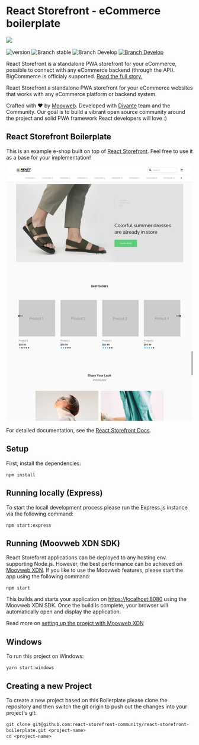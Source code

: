 # React Storefront - eCommerce boilerplate

<img src="https://divante.com/github/react-storefront/RSF.png" width="430px" ></img>

![version](https://img.shields.io/badge/node-v8.x-blue.svg)
![Branch stable](https://img.shields.io/badge/stable%20branch-master-blue.svg)
![Branch Develop](https://img.shields.io/badge/dev%20branch-develop-blue.svg)
<a href="https://slack.reactstorefront.io">![Branch Develop](https://img.shields.io/badge/community%20chat-slack-FF1493.svg)</a>

React Storefront is a standalone PWA storefront for your eCommerce, possible to connect with any eCommerce backend (through the API). BigCommerce is officialy supported. <a href="">Read the full story.</a>

React Storefront a standalone PWA storefront for your eCommerce websites that works with any eCommerce platform or backend system.

Crafted with ❤️ by <a href="https://www.moovweb.com">Moovweb</a>. Developed with <a href="https://divante.com">Divante</a> team and the Community.
Our goal is to build a vibrant open source community around the project and solid PWA framework React developers will love :)

## React Storefront Boilerplate

This is an example e-shop built on top of [React Storefront](https://github.com/react-storefront-community/react-storefront). Feel free to use it as a base for your implementation!

![Boilerplate screenshot](./page.png)

For detailed documentation, see the [React Storefront Docs](https://docs.reactstorefront.io).

## Setup

First, install the dependencies:

```
npm install
```

## Running locally (Express)

To start the locall development process please run the Express.js instance via the following command:

```
npm start:express
```

## Running (Moovweb XDN SDK)

React Storefornt applications can be deployed to any hosting env. supporting Node.js. However, the best performance can be achieved on [Moovweb XDN](http://moovweb.com). If you like to use the Moovweb features, please start the app using the following command:

```
npm start
```

This builds and starts your application on [https://localhost:8080](https://localhost:8080) using the Moovweb XDN SDK.  Once the build is complete, your browser will automatically open and display the application.

Read more on [setting up the proejct with Moovweb XDN](./MOOVWEB-SETUP.md)


## Windows

To run this project on Windows:

```
yarn start:windows
```

## Creating a new Project

To create a new project based on this Boilerplate please clone the repository and then switch the git origin to push out the changes into your project's git:

```
git clone git@github.com:react-storefront-community/react-storefront-boilerplate.git <project-name>
cd <project-name>
```


